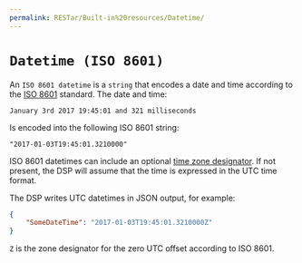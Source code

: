 ```yaml
---
permalink: RESTar/Built-in%20resources/Datetime/
---
```


# `Datetime (ISO 8601)`

An `ISO 8601 datetime` is a `string` that encodes a date and time according to the [ISO 8601](https://en.wikipedia.org/wiki/ISO_8601) standard. The date and time:

```
January 3rd 2017 19:45:01 and 321 milliseconds
```

Is encoded into the following ISO 8601 string:

```
"2017-01-03T19:45:01.3210000"
```

ISO 8601 datetimes can include an optional [time zone designator](https://en.wikipedia.org/wiki/ISO_8601#Time_zone_designators). If not present, the DSP will assume that the time is expressed in the UTC time format.

The DSP writes UTC datetimes in JSON output, for example:

```json
{
    "SomeDateTime": "2017-01-03T19:45:01.3210000Z"
}
```

`Z` is the zone designator for the zero UTC offset according to ISO 8601.
